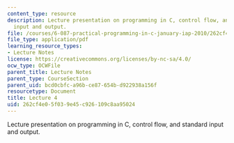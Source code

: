 ```yaml
---
content_type: resource
description: Lecture presentation on programming in C, control flow, and standard
  input and output.
file: /courses/6-087-practical-programming-in-c-january-iap-2010/262cf4e05f039e45c926109c8aa95024_MIT6_087IAP10_lec04.pdf
file_type: application/pdf
learning_resource_types:
- Lecture Notes
license: https://creativecommons.org/licenses/by-nc-sa/4.0/
ocw_type: OCWFile
parent_title: Lecture Notes
parent_type: CourseSection
parent_uid: bcd0cbfc-a96b-ce87-654b-d922938a156f
resourcetype: Document
title: Lecture 4
uid: 262cf4e0-5f03-9e45-c926-109c8aa95024
---
```

Lecture presentation on programming in C, control flow, and standard input and output.
